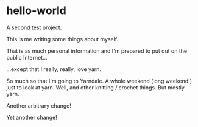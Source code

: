 # hello-world
A second test project.

This is me writing some things about myself.

That is as much personal information and I'm prepared to put out on the public Internet...

...except that I really, really, love yarn.

So much so that I'm going to Yarndale. A whole weekend (long weekend!) just to look at yarn. Well, and other knitting / crochet things. But mostly yarn.

Another arbitrary change!

Yet another change!